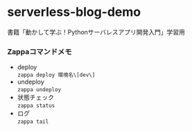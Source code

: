 # serverless-blog-demo
書籍「動かして学ぶ！Pythonサーバレスアプリ開発入門」学習用

### Zappaコマンドメモ
* deploy  
`zappa deploy 環境名\[dev\]`
* undeploy  
`zappa undeploy`
* 状態チェック  
`zappa status`
* ログ  
`zappa tail`
